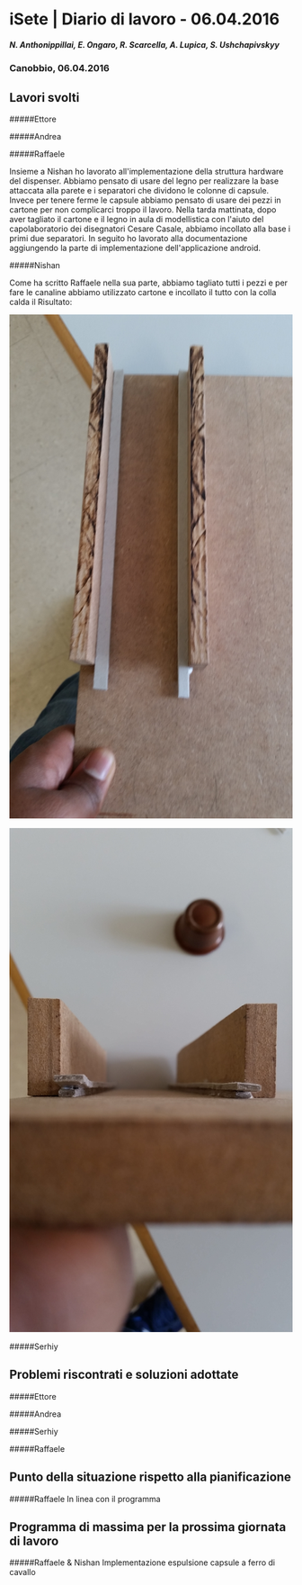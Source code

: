 

# iSete | Diario di lavoro - 06.04.2016
##### N. Anthonippillai, E. Ongaro, R. Scarcella, A. Lupica, S. Ushchapivskyy
### Canobbio, 06.04.2016

## Lavori svolti
#####Ettore

#####Andrea

#####Raffaele

Insieme a Nishan ho lavorato all'implementazione della struttura hardware del
dispenser.
Abbiamo pensato di usare del legno per realizzare la base attaccata alla
parete e i separatori che dividono le colonne di capsule.
Invece per tenere ferme le capsule abbiamo pensato di usare dei pezzi in
cartone per non complicarci troppo il lavoro.
Nella tarda mattinata, dopo aver tagliato il cartone e il legno in aula
di modellistica con l'aiuto del capolaboratorio dei disegnatori Cesare
Casale, abbiamo incollato alla base i primi due separatori.
In seguito ho lavorato alla documentazione aggiungendo la parte di implementazione dell'applicazione android.

#####Nishan

Come ha scritto Raffaele nella sua parte, abbiamo tagliato tutti i pezzi e per fare le canaline
abbiamo utilizzato cartone e incollato il tutto con la colla calda
il Risultato:

![Risultato](../img/struttura_fisica1.png)

![Risultato](../img/struttura_fisica2.png)

#####Serhiy


##  Problemi riscontrati e soluzioni adottate
#####Ettore

#####Andrea

#####Serhiy

#####Raffaele

##  Punto della situazione rispetto alla pianificazione
#####Raffaele
In linea con il programma

## Programma di massima per la prossima giornata di lavoro
#####Raffaele & Nishan
Implementazione espulsione capsule a ferro di cavallo
